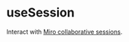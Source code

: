# useSession

Interact with [Miro collaborative sessions](https://developers.miro.com/docs/websdk-reference-session).